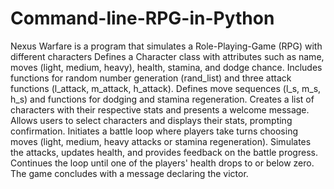 # Command-line-RPG-in-Python
Nexus Warfare is a program that simulates a Role-Playing-Game (RPG) with different characters
Defines a Character class with attributes such as name, moves (light, medium, heavy), health, stamina, and dodge chance.
Includes functions for random number generation (rand_list) and three attack functions (l_attack, m_attack, h_attack).
Defines move sequences (l_s, m_s, h_s) and functions for dodging and stamina regeneration.
Creates a list of characters with their respective stats and presents a welcome message.
Allows users to select characters and displays their stats, prompting confirmation.
Initiates a battle loop where players take turns choosing moves (light, medium, heavy attacks or stamina regeneration).
Simulates the attacks, updates health, and provides feedback on the battle progress.
Continues the loop until one of the players' health drops to or below zero.
The game concludes with a message declaring the victor.





